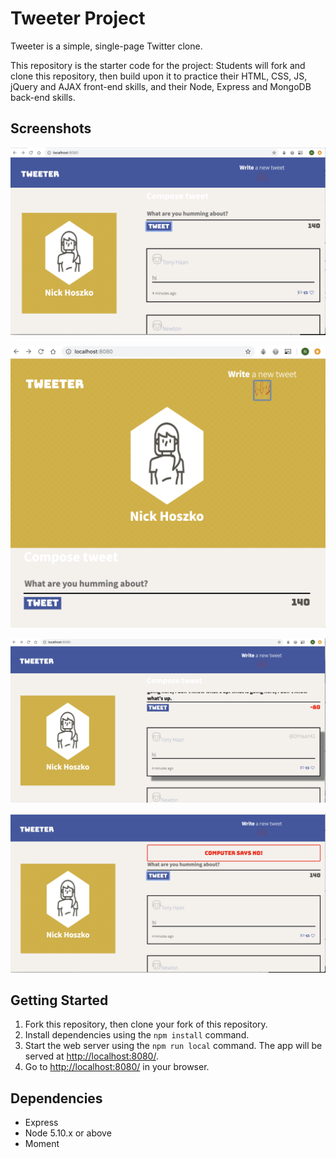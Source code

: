 # Tweeter Project

Tweeter is a simple, single-page Twitter clone.

This repository is the starter code for the project: Students will fork and clone this repository, then build upon it to practice their HTML, CSS, JS, jQuery and AJAX front-end skills, and their Node, Express and MongoDB back-end skills.

## Screenshots

!["Screenshot of tweet main display"](https://github.com/hoszie/tweeter/blob/master/docs/tweeter-desktop-display.png?raw=true)

!["Changed responsive design when viewed on a smaller viewport"](https://github.com/hoszie/tweeter/blob/master/docs/changed-responsive-design.png?raw=true)

!["Shows highlighted tweet that is in focus by mouseover plus the negative counter for a tweet that is too long"](https://github.com/hoszie/tweeter/blob/master/docs/highlighted-tweet-negative-counter.png?raw=true)

!["Shows the error message when trying to submit an empty tweet"](https://github.com/hoszie/tweeter/blob/master/docs/Error-message.png?raw=true)


## Getting Started

1. Fork this repository, then clone your fork of this repository.
2. Install dependencies using the `npm install` command.
3. Start the web server using the `npm run local` command. The app will be served at <http://localhost:8080/>.
4. Go to <http://localhost:8080/> in your browser.

## Dependencies

- Express
- Node 5.10.x or above
- Moment

